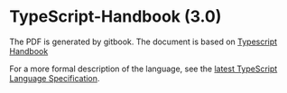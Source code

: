 # TypeScript-Handbook (3.0)

The PDF is generated by gitbook. The document is based on [Typescript Handbook](https://github.com/Microsoft/TypeScript-Handbook)

For a more formal description of the language, see the [latest TypeScript Language Specification](https://github.com/Microsoft/TypeScript/blob/master/doc/spec.md).
